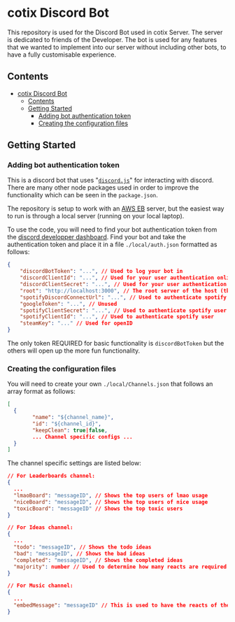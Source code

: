 # cotix Discord Bot

This repository is used for the Discord Bot used in cotix Server. The server is dedicated to friends of the Developer. The bot is used for any features that we wanted to implement into our server without including other bots, to have a fully customisable experience.

## Contents

- [cotix Discord Bot](#cotix-discord-bot)
  - [Contents](#contents)
  - [Getting Started](#getting-started)
    - [Adding bot authentication token](#adding-bot-authentication-token)
    - [Creating the configuration files](#creating-the-configuration-files)

## Getting Started

### Adding bot authentication token

This is a discord bot that uses "[`discord.js`](https://discord.js.org/#/)" for interacting with discord. There are many other node packages used in order to improve the functionality which can be seen in the `package.json`.

The repository is setup to work with an [AWS EB](https://aws.amazon.com/elasticbeanstalk/) server, but the easiest way to run is through a local server (running on your local laptop).

To use the code, you will need to find your bot authentication token from the [discord developper dashboard](https://discord.com/developers/applications/). Find your bot and take the authentication token and place it in a file `./local/auth.json` formatted as follows:

```json
{
    "discordBotToken": "...", // Used to log your bot in
    "discordClientId": "...", // Used for your user authentication online
    "discordClientSecret": "...", // Used for your user authentication online
    "root": "http://localhost:3000", // The root server of the host (this will change for prod)
    "spotifyDiscordConnectUrl": "...", // Used to authenticate spotify user
    "googleToken": "...", // Unused
    "spotifyClientSecret": "...", // Used to authenticate spotify user
    "spotifyClientId": "...", // Used to authenticate spotify user
    "steamKey": "..." // Used for openID
}
```

The only token REQUIRED for basic functionality is `discordBotToken` but the others will open up the more fun functionality.

### Creating the configuration files

You will need to create your own `./local/Channels.json` that follows an array format as follows:

```json
[
  {
        "name": "${channel_name}",
        "id": "${channel_id}",
        "keepClean": true|false,
        ... Channel specific configs ...  
  }
]
```

The channel specific settings are listed below:

```json
// For Leaderboards channel:
{
  ...
  "lmaoBoard": "messageID", // Shows the top users of lmao usage
  "niceBoard": "messageID", // Shows the top users of nice usage
  "toxicBoard": "messageID" // Shows the top toxic users
}

// For Ideas channel:
{
  ...
  "todo": "messageID", // Shows the todo ideas
  "bad": "messageID", // Shows the bad ideas
  "completed": "messageID", // Shows the completed ideas
  "majority": number // Used to determine how many reacts are required to pass an idea
}

// For Music channel:
{
  ...
  "embedMessage": "messageID" // This is used to have the reacts of the music player and the queue to be shown.
}
```

